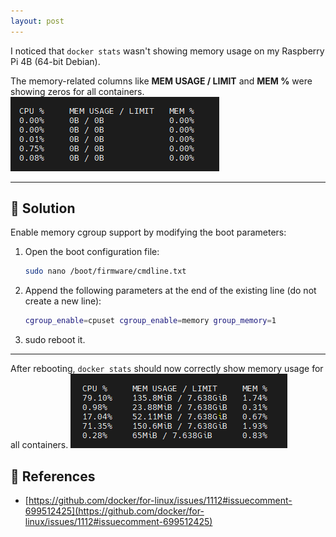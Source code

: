 ```yaml
---
layout: post
---
```


I noticed that `docker stats` wasn't showing memory usage on my Raspberry Pi 4B (64-bit Debian).

The memory-related columns like **MEM USAGE / LIMIT** and **MEM %** were showing zeros for all containers.
![0 memory usage](/assets/img/0-memory-usage.png)

---

## 🔧 Solution

Enable memory cgroup support by modifying the boot parameters:

1. Open the boot configuration file:
    ```bash
    sudo nano /boot/firmware/cmdline.txt
    ```

2. Append the following parameters at the end of the existing line (do not create a new line):
    ```bash
    cgroup_enable=cpuset cgroup_enable=memory group_memory=1
    ```

3. sudo reboot it.

---

After rebooting, `docker stats` should now correctly show memory usage for all containers.
![showing memory usage](/assets/img/showing-memory-usage.png)


## 🔗 References

* [https://github.com/docker/for-linux/issues/1112#issuecomment-699512425](https://github.com/docker/for-linux/issues/1112#issuecomment-699512425)
